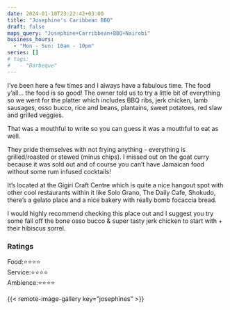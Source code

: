 ```yaml
---
date: 2024-01-18T23:22:42+03:00
title: "Josephine's Caribbean BBQ"
draft: false
maps_query: "Josephine+Carribbean+BBQ+Nairobi"
business_hours:
  - "Mon - Sun: 10am - 10pm"
series: []
# tags:
#   - "Barbeque"
---
```


I’ve been here a few times and I always have a fabulous time. The food y’all... the food is so good! The owner told us to try a little bit of everything so we went for the platter which includes BBQ ribs, jerk chicken, lamb sausages, osso bucco, rice and beans, plantains, sweet potatoes, red slaw and grilled veggies.

That was a mouthful to write so you can guess it was a mouthful to eat as well.

They pride themselves with not frying anything - everything is grilled/roasted or stewed (minus chips). I missed out on the goat curry because it was sold out and of course you can’t have Jamaican food without some rum infused cocktails!

It’s located at the Gigiri Craft Centre which is quite a nice hangout spot with other cool restaurants within it like Solo Grano, The Daily Cafe, Shokudo, there’s a gelato place and a nice bakery with really bomb focaccia bread.

I would highly recommend checking this place out and I suggest you try some fall off the bone osso bucco & super tasty jerk chicken to start with + their hibiscus sorrel.

### Ratings

Food:⭐️⭐️⭐️⭐️<br>
Service:⭐️⭐️⭐️⭐️<br>
Ambience:⭐️⭐️⭐️⭐️<br>

{{< remote-image-gallery key="josephines" >}}
